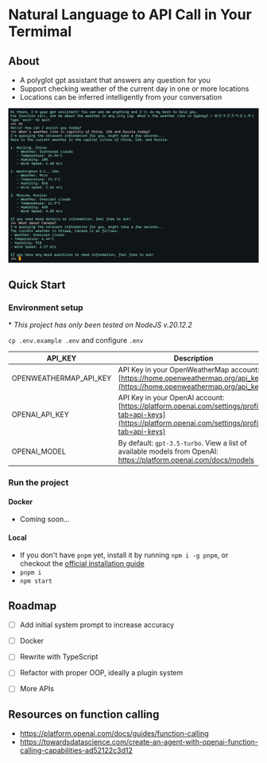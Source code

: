 # Natural Language to API Call in Your Termimal

## About

- A polyglot gpt assistant that answers any question for you
- Support checking weather of the current day in one or more locations
- Locations can be inferred intelligently from your conversation

![chat example2](docs/chatExample2.png)

## Quick Start

### Environment setup

\* _This project has only been tested on NodeJS v.20.12.2_

`cp .env.example .env` and configure `.env`

| API_KEY                | Description                                                                                                                                            |
| ---------------------- | ------------------------------------------------------------------------------------------------------------------------------------------------------ |
| OPENWEATHERMAP_API_KEY | API Key in your OpenWeatherMap account: [https://home.openweathermap.org/api_keys](https://home.openweathermap.org/api_keys)                           |
| OPENAI_API_KEY         | API Key in your OpenAI account: [https://platform.openai.com/settings/profile?tab=api-keys](https://platform.openai.com/settings/profile?tab=api-keys) |
| OPENAI_MODEL           | By default: `gpt-3.5-turbo`. View a list of available models from OpenAI: https://platform.openai.com/docs/models                                      |

### Run the project

#### Docker

- Coming soon...

#### Local

- If you don't have `pnpm` yet, install it by running `npm i -g pnpm`, or checkout the [official installation guide](https://pnpm.io/installation)
- `pnpm i`
- `npm start`

## Roadmap

- [ ] Add initial system prompt to increase accuracy

- [ ] Docker

- [ ] Rewrite with TypeScript

- [ ] Refactor with proper OOP, ideally a plugin system

- [ ] More APIs

## Resources on function calling

- https://platform.openai.com/docs/guides/function-calling
- https://towardsdatascience.com/create-an-agent-with-openai-function-calling-capabilities-ad52122c3d12
